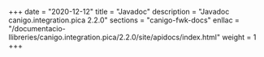 +++
date        = "2020-12-12"
title       = "Javadoc"
description = "Javadoc canigo.integration.pica 2.2.0"
sections    = "canigo-fwk-docs"
enllac		= "/documentacio-llibreries/canigo.integration.pica/2.2.0/site/apidocs/index.html"
weight		= 1
+++
